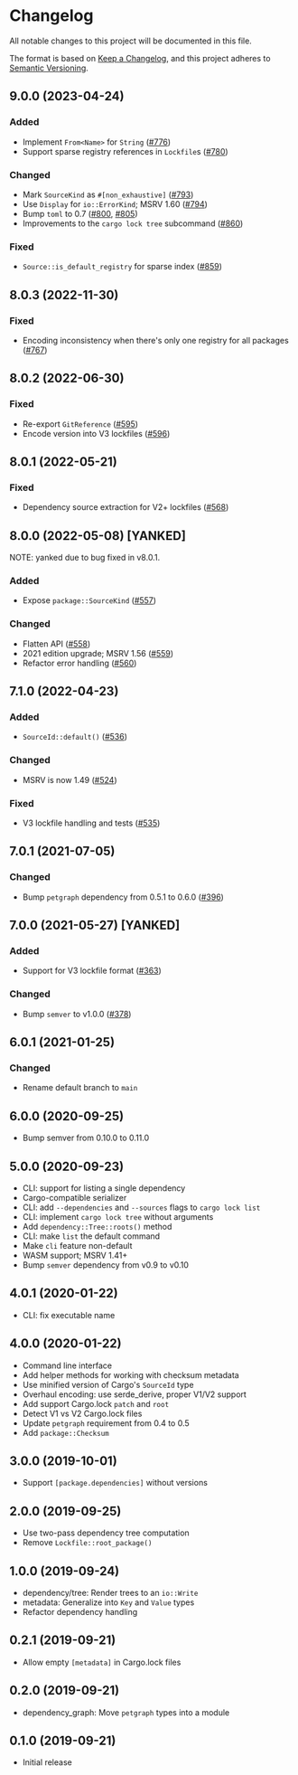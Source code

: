 # Changelog
All notable changes to this project will be documented in this file.

The format is based on [Keep a Changelog](https://keepachangelog.com/en/1.0.0/),
and this project adheres to [Semantic Versioning](https://semver.org/spec/v2.0.0.html).

## 9.0.0 (2023-04-24)
### Added
- Implement `From<Name>` for `String` ([#776])
- Support sparse registry references in `Lockfile`s ([#780])

### Changed
- Mark `SourceKind` as `#[non_exhaustive]` ([#793])
- Use `Display` for `io::ErrorKind`; MSRV 1.60 ([#794])
- Bump `toml` to 0.7 ([#800], [#805])
- Improvements to the `cargo lock tree` subcommand ([#860])

### Fixed
- `Source::is_default_registry` for sparse index ([#859])

[#776]: https://github.com/RustSec/rustsec/pull/776
[#780]: https://github.com/RustSec/rustsec/pull/780
[#793]: https://github.com/RustSec/rustsec/pull/793
[#794]: https://github.com/RustSec/rustsec/pull/794
[#800]: https://github.com/RustSec/rustsec/pull/800
[#805]: https://github.com/RustSec/rustsec/pull/805
[#859]: https://github.com/RustSec/rustsec/pull/859
[#860]: https://github.com/RustSec/rustsec/pull/860

## 8.0.3 (2022-11-30)
### Fixed
- Encoding inconsistency when there's only one registry for all packages ([#767])

[#767]: https://github.com/RustSec/rustsec/pull/767

## 8.0.2 (2022-06-30)
### Fixed
- Re-export `GitReference` ([#595])
- Encode version into V3 lockfiles ([#596])

[#595]: https://github.com/RustSec/rustsec/pull/595
[#596]: https://github.com/RustSec/rustsec/pull/596

## 8.0.1 (2022-05-21)
### Fixed
- Dependency source extraction for V2+ lockfiles ([#568])

[#568]: https://github.com/RustSec/rustsec/pull/568

## 8.0.0 (2022-05-08) [YANKED]
NOTE: yanked due to bug fixed in v8.0.1.

### Added
- Expose `package::SourceKind` ([#557])

### Changed
- Flatten API ([#558])
- 2021 edition upgrade; MSRV 1.56 ([#559])
- Refactor error handling ([#560])

[#557]: https://github.com/RustSec/rustsec/pull/557
[#558]: https://github.com/RustSec/rustsec/pull/558
[#559]: https://github.com/RustSec/rustsec/pull/559
[#560]: https://github.com/RustSec/rustsec/pull/560

## 7.1.0 (2022-04-23)
### Added
- `SourceId::default()` ([#536])

### Changed
- MSRV is now 1.49 ([#524])

### Fixed
- V3 lockfile handling and tests ([#535])

[#524]: https://github.com/RustSec/rustsec/pull/524
[#535]: https://github.com/RustSec/rustsec/pull/535
[#536]: https://github.com/RustSec/rustsec/pull/536

## 7.0.1 (2021-07-05)
### Changed
- Bump `petgraph` dependency from 0.5.1 to 0.6.0 ([#396])

[#396]: https://github.com/RustSec/rustsec/pull/396

## 7.0.0 (2021-05-27) [YANKED]
### Added
- Support for V3 lockfile format ([#363])

### Changed
- Bump `semver` to v1.0.0 ([#378])

[#363]: https://github.com/RustSec/rustsec/pull/363
[#378]: https://github.com/RustSec/rustsec/pull/378

## 6.0.1 (2021-01-25)
### Changed
-  Rename default branch to `main`

## 6.0.0 (2020-09-25)
- Bump semver from 0.10.0 to 0.11.0

## 5.0.0 (2020-09-23)
- CLI: support for listing a single dependency
- Cargo-compatible serializer
- CLI: add `--dependencies` and `--sources` flags to `cargo lock list`
- CLI: implement `cargo lock tree` without arguments
- Add `dependency::Tree::roots()` method
- CLI: make `list` the default command
- Make `cli` feature non-default
- WASM support; MSRV 1.41+
- Bump `semver` dependency from v0.9 to v0.10

## 4.0.1 (2020-01-22)
- CLI: fix executable name

## 4.0.0 (2020-01-22)
- Command line interface
- Add helper methods for working with checksum metadata
- Use minified version of Cargo's `SourceId` type
- Overhaul encoding: use serde_derive, proper V1/V2 support
- Add support Cargo.lock `patch` and `root`
- Detect V1 vs V2 Cargo.lock files
- Update `petgraph` requirement from 0.4 to 0.5
- Add `package::Checksum`

## 3.0.0 (2019-10-01)
- Support `[package.dependencies]` without versions

## 2.0.0 (2019-09-25)
- Use two-pass dependency tree computation
- Remove `Lockfile::root_package()`

## 1.0.0 (2019-09-24)
- dependency/tree: Render trees to an `io::Write`
- metadata: Generalize into `Key` and `Value` types
- Refactor dependency handling

## 0.2.1 (2019-09-21)
- Allow empty `[metadata]` in Cargo.lock files

## 0.2.0 (2019-09-21)
- dependency_graph: Move `petgraph` types into a module

## 0.1.0 (2019-09-21)
- Initial release
